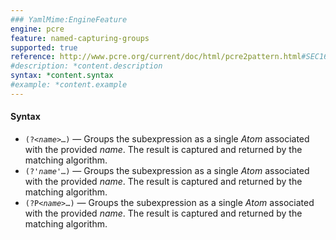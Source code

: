 ```yaml
---
### YamlMime:EngineFeature
engine: pcre
feature: named-capturing-groups
supported: true
reference: http://www.pcre.org/current/doc/html/pcre2pattern.html#SEC16
#description: *content.description
syntax: *content.syntax
#example: *content.example
---
```

#### Syntax

- <code>(?&lt;<em>name</em>&gt;…)</code> &mdash; Groups the subexpression as a single *Atom* associated with the provided *name*. The result is captured and returned by the matching algorithm.
- <code>(?'<em>name</em>'…)</code> &mdash; Groups the subexpression as a single *Atom* associated with the provided *name*. The result is captured and returned by the matching algorithm.
- <code>(?P&lt;<em>name</em>&gt;…)</code> &mdash; Groups the subexpression as a single *Atom* associated with the provided *name*. The result is captured and returned by the matching algorithm.
